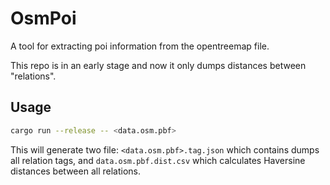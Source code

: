 # OsmPoi

A tool for extracting poi information from the opentreemap file.

This repo is in an early stage and now it only dumps distances between "relations".

## Usage

```sh
cargo run --release -- <data.osm.pbf>
```

This will generate two file: `<data.osm.pbf>.tag.json` which contains dumps all relation tags, and `data.osm.pbf.dist.csv` which calculates Haversine distances between all relations.
